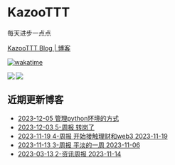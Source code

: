 # KazooTTT
每天进步一点点

[KazooTTT Blog | 博客](https://blog.kazoottt.top)

[![wakatime](https://wakatime.com/badge/user/d3dc2570-e4bf-4469-b0c2-127b495e8b91.svg)](https://wakatime.com/@d3dc2570-e4bf-4469-b0c2-127b495e8b91)

<a href="https://github.com/anuraghazra/github-readme-stats">
  <img align="left" src="https://github-readme-stats.vercel.app/api?username=KazooTTT&theme=radical" />
</a>

<a href="https://github.com/anuraghazra/github-readme-stats">
  <img src="https://github-readme-stats.vercel.app/api/top-langs/?username=KazooTTT&theme=radical" />
</a>


## 近期更新博客
<!-- BLOG-POST-LIST:START -->
 - [2023-12-05 管理python环境的方式](https://kazoottt.top/article/python-env-manage)
 - [2023-12-03 5-周报 转岗了](https://kazoottt.top/article/weekly5)
 - [2023-11-19 4-周报 开始接触理财和web3 2023-11-19](https://kazoottt.top/article/weekly4)
 - [2023-11-13 3-周报 平淡的一周 2023-11-06](https://kazoottt.top/article/weekly3)
 - [2023-03-13 2-资讯周报 2023-11-14](https://kazoottt.top/article/weekly2)<!-- BLOG-POST-LIST:END -->
